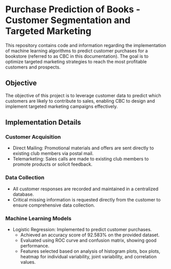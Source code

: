 # Purchase Prediction of Books - Customer Segmentation and Targeted Marketing

This repository contains code and information regarding the implementation of machine learning algorithms to predict customer purchases for a bookstore (referred to as CBC in this documentation). The goal is to optimize targeted marketing strategies to reach the most profitable customers and prospects.

## Objective
The objective of this project is to leverage customer data to predict which customers are likely to contribute to sales, enabling CBC to design and implement targeted marketing campaigns effectively.

## Implementation Details
### Customer Acquisition
- Direct Mailing: Promotional materials and offers are sent directly to existing club members via postal mail.
- Telemarketing: Sales calls are made to existing club members to promote products or solicit feedback.

### Data Collection
- All customer responses are recorded and maintained in a centralized database.
- Critical missing information is requested directly from the customer to ensure comprehensive data collection.

### Machine Learning Models
- Logistic Regression: Implemented to predict customer purchases.
  - Achieved an accuracy score of 92.583% on the provided dataset.
  - Evaluated using ROC curve and confusion matrix, showing good performance.
  - Features selected based on analysis of histogram plots, box plots, heatmap for individual variability, joint variability, and correlation values.
